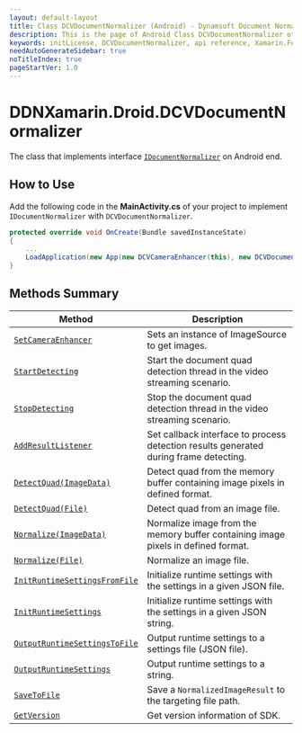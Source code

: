 ```yaml
---
layout: default-layout
title: Class DCVDocumentNormalizer (Android) - Dynamsoft Document Normalizer Xamarin.Forms API Reference
description: This is the page of Android Class DCVDocumentNormalizer of Dynamsoft Document Normalizer Xamarin.Forms SDK.
keywords: initLicense, DCVDocumentNormalizer, api reference, Xamarin.Forms
needAutoGenerateSidebar: true
noTitleIndex: true
pageStartVer: 1.0
---
```


# DDNXamarin.Droid.DCVDocumentNormalizer

The class that implements interface [`IDocumentNormalizer`](document-normalizer.md) on Android end.

## How to Use

Add the following code in the **MainActivity.cs** of your project to implement `IDocumentNormalizer` with `DCVDocumentNormalizer`.

```csharp
protected override void OnCreate(Bundle savedInstanceState)
{
    ...
    LoadApplication(new App(new DCVCameraEnhancer(this), new DCVDocumentNormalizer(), new DCVLicenseManager(this)));
}
```

## Methods Summary

| Method | Description |
|--------|-------------|
| [`SetCameraEnhancer`](document-normalizer.md#setcameraenhancer) | Sets an instance of ImageSource to get images. |
| [`StartDetecting`](document-normalizer.md#startdetecting) | Start the document quad detection thread in the video streaming scenario. |
| [`StopDetecting`](document-normalizer.md#stopdetecting) | Stop the document quad detection thread in the video streaming scenario. |
| [`AddResultListener`](document-normalizer.md#addresultlistener) | Set callback interface to process detection results generated during frame detecting. |
| [`DetectQuad(ImageData)`](document-normalizer.md#detectquadimagedata) | Detect quad from the memory buffer containing image pixels in defined format. |
| [`DetectQuad(File)`](document-normalizer.md#detectquadfile) | Detect quad from an image file. |
| [`Normalize(ImageData)`](document-normalizer.md#normalizeimagedata) | Normalize image from the memory buffer containing image pixels in defined format. |
| [`Normalize(File)`](document-normalizer.md#normalizefile) | Normalize an image file. |
| [`InitRuntimeSettingsFromFile`](document-normalizer.md#initruntimesettingsfromfile) | Initialize runtime settings with the settings in a given JSON file. |
| [`InitRuntimeSettings`](document-normalizer.md#initruntimesettings) | Initialize runtime settings with the settings in a given JSON string. |
| [`OutputRuntimeSettingsToFile`](document-normalizer.md#outputruntimesettingstofile) | Output runtime settings to a settings file (JSON file). |
| [`OutputRuntimeSettings`](document-normalizer.md#outputruntimesettings) | Output runtime settings to a string. |
| [`SaveToFile`](document-normalizer.md#savetofile) | Save a `NormalizedImageResult` to the targeting file path. |
| [`GetVersion`](document-normalizer.md#getversion) | Get version information of SDK. |
